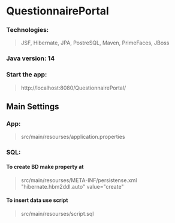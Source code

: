# QuestionnairePortal

### Technologies: 
> JSF, Hibernate, JPA, PostreSQL, Maven, PrimeFaces, JBoss
### Java version: 14

### Start the app:
> http://localhost:8080/QuestionnairePortal/
## Main Settings
### App:
> src/main/resourses/application.properties
### SQL:
#### To create BD  make property at
> src/main/resourses/META-INF/persistense.xml  "hibernate.hbm2ddl.auto" value="create"
#### To insert data use script
> src/main/resourses/script.sql


